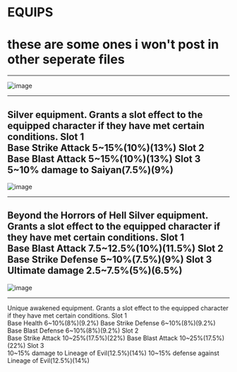 # EQUIPS
# these are some ones i won't post in other seperate files
-------------------------------------------------------------------------------------------------------------
![image](https://github.com/mind-set09/DBL-Api/assets/141085830/db126e0a-1e1e-4a7a-be23-b783bf4a06fa)

-------------------------------------------------------------------------------------------------------------
Silver equipment. Grants a slot effect to the equipped character if they have met certain conditions.
Slot 1	
Base Strike Attack 5~15%(10%)(13%)
Slot 2	
Base Blast Attack 5~15%(10%)(13%)
Slot 3	
5~10% damage to Saiyan(7.5%)(9%)
-------------------------------------------------------------------------------------------------------------
![image](https://github.com/mind-set09/DBL-Api/assets/141085830/adf0d2b1-9193-41de-af79-dfe581e295e7)

-------------------------------------------------------------------------------------------------------------
Beyond the Horrors of Hell
Silver equipment. Grants a slot effect to the equipped character if they have met certain conditions.
Slot 1	
Base Blast Attack 7.5~12.5%(10%)(11.5%)
Slot 2	
Base Strike Defense 5~10%(7.5%)(9%)
Slot 3	
Ultimate damage 2.5~7.5%(5%)(6.5%)
-------------------------------------------------------------------------------------------------------------
![image](https://github.com/mind-set09/DBL-Api/assets/141085830/6e83b901-2b01-4061-a04f-e93e620de74d)


-------------------------------------------------------------------------------------------------------------
Unique awakened equipment. Grants a slot effect to the equipped character if they have met certain conditions.
Slot 1	
Base Health 6~10%(8%)(9.2%)
Base Strike Defense 6~10%(8%)(9.2%)
Base Blast Defense 6~10%(8%)(9.2%)
Slot 2	
Base Strike Attack 10~25%(17.5%)(22%)
Base Blast Attack 10~25%(17.5%)(22%)
Slot 3	
10~15% damage to Lineage of Evil(12.5%)(14%)
10~15% defense against Lineage of Evil(12.5%)(14%)
